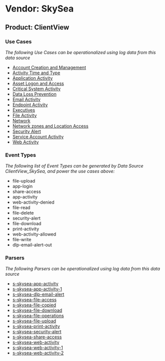 Vendor: SkySea
==============
Product: ClientView
-------------------

### Use Cases

_The following Use Cases can be operationalized using log data from this data source_

* [Account Creation and Management](../UseCases/usecase_account_creation_and_management.md)
* [Activity Time  and Type](../UseCases/usecase_activity_time__and_type.md)
* [Application Activity](../UseCases/usecase_application_activity.md)
* [Asset Logon and Access](../UseCases/usecase_asset_logon_and_access.md)
* [Critical System Activity](../UseCases/usecase_critical_system_activity.md)
* [Data Loss Prevention](../UseCases/usecase_data_loss_prevention.md)
* [Email Activity](../UseCases/usecase_email_activity.md)
* [Endpoint Activity](../UseCases/usecase_endpoint_activity.md)
* [Executives](../UseCases/usecase_executives.md)
* [File Activity](../UseCases/usecase_file_activity.md)
* [Network](../UseCases/usecase_network.md)
* [Network zones and Location Access](../UseCases/usecase_network_zones_and_location_access.md)
* [Security Alert](../UseCases/usecase_security_alert.md)
* [Service Account Activity](../UseCases/usecase_service_account_activity.md)
* [Web Activity](../UseCases/usecase_web_activity.md)


### Event Types

_The following list of Event Types can be generated by Data Source ClientView_SkySea, and power the use cases above:_

- file-upload
- app-login
- share-access
- app-activity
- web-activity-denied
- file-read
- file-delete
- security-alert
- file-download
- print-activity
- web-activity-allowed
- file-write
- dlp-email-alert-out


### Parsers

_The following Parsers can be operationalized using log data from this data source_

* [s-skysea-app-activity](../Parsers/parserContent_s-skysea-app-activity.md)
* [s-skysea-app-activity-1](../Parsers/parserContent_s-skysea-app-activity-1.md)
* [s-skysea-dlp-email-alert](../Parsers/parserContent_s-skysea-dlp-email-alert.md)
* [s-skysea-file-access](../Parsers/parserContent_s-skysea-file-access.md)
* [s-skysea-file-copied](../Parsers/parserContent_s-skysea-file-copied.md)
* [s-skysea-file-download](../Parsers/parserContent_s-skysea-file-download.md)
* [s-skysea-file-operations](../Parsers/parserContent_s-skysea-file-operations.md)
* [s-skysea-file-upload](../Parsers/parserContent_s-skysea-file-upload.md)
* [s-skysea-print-activity](../Parsers/parserContent_s-skysea-print-activity.md)
* [s-skysea-security-alert](../Parsers/parserContent_s-skysea-security-alert.md)
* [s-skysea-share-access](../Parsers/parserContent_s-skysea-share-access.md)
* [s-skysea-web-activity](../Parsers/parserContent_s-skysea-web-activity.md)
* [s-skysea-web-activity-1](../Parsers/parserContent_s-skysea-web-activity-1.md)
* [s-skysea-web-activity-2](../Parsers/parserContent_s-skysea-web-activity-2.md)
